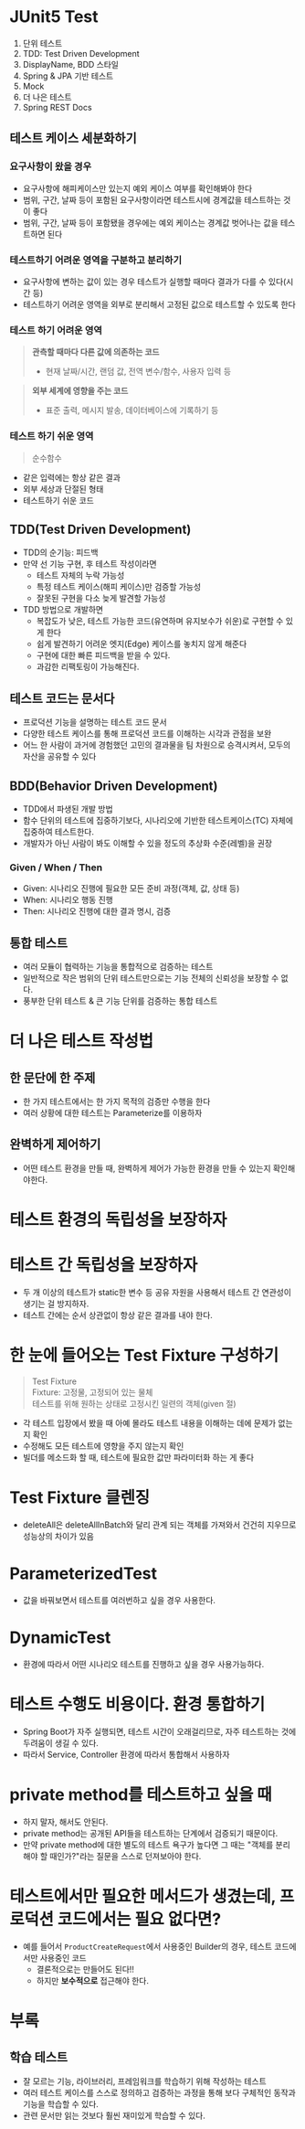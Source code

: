 # JUnit5 Test

1. 단위 테스트
2. TDD: Test Driven Development
3. DisplayName, BDD 스타일
4. Spring & JPA 기반 테스트
5. Mock
6. 더 나은 테스트
7. Spring REST Docs

## 테스트 케이스 세분화하기

### 요구사항이 왔을 경우

- 요구사항에 해피케이스만 있는지 예외 케이스 여부를 확인해봐야 한다
- 범위, 구간, 날짜 등이 포함된 요구사항이라면 테스트시에 경계값을 테스트하는 것이 좋다
- 범위, 구간, 날짜 등이 포함됐을 경우에는 예외 케이스는 경계값 벗어나는 값을 테스트하면 된다

### 테스트하기 어려운 영역을 구분하고 분리하기

- 요구사항에 변하는 값이 있는 경우 테스트가 실행할 때마다 결과가 다를 수 있다(시간 등)
- 테스트하기 어려운 영역을 외부로 분리해서 고정된 값으로 테스트할 수 있도록 한다

### 테스트 하기 어려운 영역

> <strong>관측할 때마다 다른 값에 의존하는 코드</strong>
>   - 현재 날짜/시간, 랜덤 값, 전역 변수/함수, 사용자 입력 등</br>

> <strong>외부 세계에 영향을 주는 코드</strong>
>   - 표준 출력, 메시지 발송, 데이터베이스에 기록하기 등</br>

### 테스트 하기 쉬운 영역

> 순수함수

- 같은 입력에는 항상 같은 결과
- 외부 세상과 단절된 형태
- 테스트하기 쉬운 코드

## TDD(Test Driven Development)

- TDD의 순기능: 피드백
- 만약 선 기능 구현, 후 테스트 작성이라면
    - 테스트 자체의 누락 가능성
    - 특정 테스트 케이스(해피 케이스)만 검증할 가능성
    - 잘못된 구현을 다소 늦게 발견할 가능성
- TDD 방법으로 개발하면
    - 복잡도가 낮은, 테스트 가능한 코드(유연하며 유지보수가 쉬운)로 구현할 수 있게 한다
    - 쉽게 발견하기 어려운 엣지(Edge) 케이스를 놓치지 않게 해준다
    - 구현에 대한 빠른 피드백을 받을 수 있다.
    - 과감한 리팩토링이 가능해진다.

## 테스트 코드는 문서다

- 프로덕션 기능을 설명하는 테스트 코드 문서
- 다양한 테스트 케이스를 통해 프로덕션 코드를 이해하는 시각과 관점을 보완
- 어느 한 사람이 과거에 경험했던 고민의 결과물을 팀 차원으로 승격시켜서, 모두의 자산을 공유할 수 있다

## BDD(Behavior Driven Development)

- TDD에서 파생된 개발 방법
- 함수 단위의 테스트에 집중하기보다, 시나리오에 기반한 테스트케이스(TC) 자체에 집중하여 테스트한다.
- 개발자가 아닌 사람이 봐도 이해할 수 있을 정도의 추상화 수준(레벨)을 권장

### Given / When / Then

- Given: 시나리오 진행에 필요한 모든 준비 과정(객체, 값, 상태 등)
- When: 시나리오 행동 진행
- Then: 시나리오 진행에 대한 결과 명시, 검증

## 통합 테스트

- 여러 모듈이 협력하는 기능을 통합적으로 검증하는 테스트
- 일반적으로 작은 범위의 단위 테스트만으로는 기능 전체의 신뢰성을 보장할 수 없다.
- 풍부한 단위 테스트 & 큰 기능 단위를 검증하는 통합 테스트

# 더 나은 테스트 작성법

## 한 문단에 한 주제

- 한 가지 테스트에서는 한 가지 목적의 검증만 수행을 한다
- 여러 상황에 대한 테스트는 Parameterize를 이용하자

## 완벽하게 제어하기

- 어떤 테스트 환경을 만들 때, 완벽하게 제어가 가능한 환경을 만들 수 있는지 확인해야한다.

# 테스트 환경의 독립성을 보장하자

# 테스트 간 독립성을 보장하자

- 두 개 이상의 테스트가 static한 변수 등 공유 자원을 사용해서 테스트 간 연관성이 생기는 걸 방지하자.
- 테스트 간에는 순서 상관없이 항상 같은 결과를 내야 한다.

# 한 눈에 들어오는 Test Fixture 구성하기

> Test Fixture</br>
> Fixture: 고정물, 고정되어 있는 물체</br>
> 테스트를 위해 원하는 상태로 고정시킨 일련의 객체(given 절)</br>

- 각 테스트 입장에서 봤을 때 아예 몰라도 테스트 내용을 이해하는 데에 문제가 없는지 확인
- 수정해도 모든 테스트에 영향을 주지 않는지 확인
- 빌더를 메소드화 할 때, 테스트에 필요한 값만 파라미터화 하는 게 좋다

# Test Fixture 클렌징

- deleteAll은 deleteAllInBatch와 달리 관계 되는 객체를 가져와서 건건히 지우므로 성능상의 차이가 있음

# ParameterizedTest

- 값을 바꿔보면서 테스트를 여러번하고 싶을 경우 사용한다.

# DynamicTest

- 환경에 따라서 어떤 시나리오 테스트를 진행하고 싶을 경우 사용가능하다.

# 테스트 수행도 비용이다. 환경 통합하기

- Spring Boot가 자주 실행되면, 테스트 시간이 오래걸리므로, 자주 테스트하는 것에 두려움이 생길 수 있다.
- 따라서 Service, Controller 환경에 따라서 통합해서 사용하자

# private method를 테스트하고 싶을 때

- 하지 말자, 해서도 안된다.
- private method는 공개된 API들을 테스트하는 단계에서 검증되기 때문이다.
- 만약 private method에 대한 별도의 테스트 욕구가 높다면 그 때는 "객체를 분리해야 할 때인가?"라는 질문을 스스로 던져보아야 한다.

# 테스트에서만 필요한 메서드가 생겼는데, 프로덕션 코드에서는 필요 없다면?

- 예를 들어서 `ProductCreateRequest`에서 사용중인 Builder의 경우, 테스트 코드에서만 사용중인 코드
    - 결론적으로는 만들어도 된다!!
    - 하지만 <strong>보수적으로</strong> 접근해야 한다.

# 부록

## 학습 테스트

- 잘 모르는 기능, 라이브러리, 프레임워크를 학습하기 위해 작성하는 테스트
- 여러 테스트 케이스를 스스로 정의하고 검증하는 과정을 통해 보다 구체적인 동작과 기능을 학습할 수 있다.
- 관련 문서만 읽는 것보다 훨씬 재미있게 학습할 수 있다.
